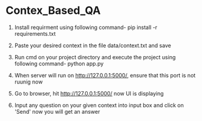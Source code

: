 # Contex_Based_QA
1. Install requirment using following command-
pip install -r requirements.txt

2. Paste your desired context in the file data/context.txt and save

3. Run cmd on your project directory and execute the project using following command-
python app.py

4. When server will run on http://127.0.0.1:5000/, ensure that this port is not ruunig now

5. Go to browser, hit http://127.0.0.1:5000/ now UI is displaying

6. Input any question on your given context into input box and click on 'Send' now you will get an answer